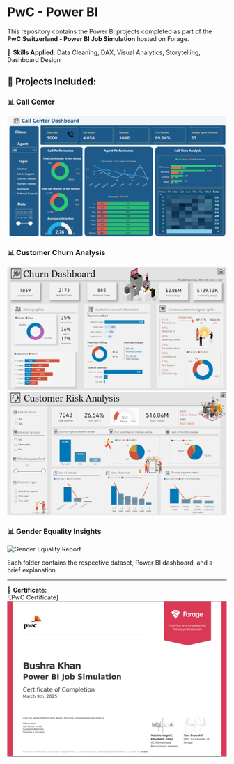 # PwC - Power BI

This repository contains the Power BI projects completed as part of the **PwC Switzerland - Power BI Job Simulation** hosted on Forage.

🧠 **Skills Applied:** Data Cleaning, DAX, Visual Analytics, Storytelling, Dashboard Design

## 🔸 Projects Included:

### 📊 Call Center

![Call Center](Call%20Center/call-center-preview.png)

### 📊 Customer Churn Analysis

![Customer Churn PBI - Page 1](Churn%20Analysis/preview1.png)  
![Customer Churn PBI - Page 2](Churn%20Analysis/preview2.png)

### 📊 Gender Equality Insights

![Gender Equality Report](link-to-image3.png)

Each folder contains the respective dataset, Power BI dashboard, and a brief explanation.

---

📄 **Certificate:**  
![PwC Certificate][![PwC Certificate](PwC-certificate.png)](https://forage-uploads-prod.s3.amazonaws.com/completion-certificates/4sLyCPgmsy8DA6Dh3/a87GpgE6tiku7q3gu_4sLyCPgmsy8DA6Dh3_eBDsBgXEBMhK5NYqr_1741553978159_completion_certificate.pdf)

